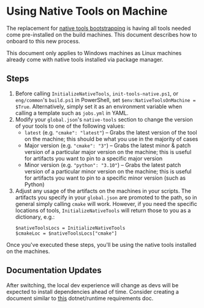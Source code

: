 # Using Native Tools on Machine

The replacement for [native tools bootstrapping](NativeToolsBootstrapping.md) is having all tools needed come pre-installed on
the build machines. This document describes how to onboard to this new process.

This document only applies to Windows machines as Linux machines already come with native tools installed via package manager.

## Steps

1.  Before calling `InitializeNativeTools`, `init-tools-native.ps1`, or `eng/common`'s `build.ps1` in PowerShell,
    set `$env:NativeToolsOnMachine = $True`. Alternatively, simply set it as an environment variable when calling
    a template such as `jobs.yml` in YAML.
2.  Modify your `global.json`'s `native-tools` section to change the version of your tools to one of the following values:
    - `latest` (e.g. `"cmake": "latest"`) &ndash; Grabs the latest version of the tool on the machine; this should be what you use in the majority of cases
    - Major version (e.g. `"cmake": "3"`) &ndash; Grabs the latest minor & patch version of a particular major version on the machine; this is useful for artifacts you want to pin to a specific major version
    - Minor version (e.g. `"python": "3.10"`) &ndash; Grabs the latest patch version of a particular minor version on the machine; this is useful for artifacts you want to pin to a specific minor version (such as Python)
3.  Adjust any usage of the artifacts on the machines in your scripts. The artifacts you specify in your `global.json` are promoted to the path,
    so in general simply calling `cmake` will work. However, if you need the specific locations of tools, `InitializeNativeTools` will return those to
    you as a dictionary, e.g.:
    ```pwsh
    $nativeToolsLocs = InitializeNativeTools
    $cmakeLoc = $nativeToolsLocs["cmake"]
    ```

Once you've executed these steps, you'll be using the native tools installed on the machines.

## Documentation Updates

After switching, the local dev experience will change as devs will be expected to install dependencies ahead of time. Consider
creating a document similar to [this](https://github.com/dotnet/runtime/blob/main/docs/workflow/requirements/windows-requirements.md)
dotnet/runtime requirements doc.